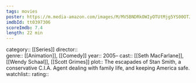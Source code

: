 ```yaml
---
tags: movies
poster: https://m.media-amazon.com/images/M/MV5BNDRkOWIyOTUtMjg5YS00OTJjLTgwNGYtMjgxMTA0NWQ2NGI3L2ltYWdlXkEyXkFqcGdeQXVyNTAyODkwOQ@@._V1_.jpg
imdbId: tt0397306
scoreImdb: 7.4
length: 22 min
---
```


category:: [[Series]]
director::  
genre:: [[Animation]], [[Comedy]]
year:: 2005–
cast:: [[Seth MacFarlane]], [[Wendy Schaal]], [[Scott Grimes]]
plot:: The escapades of Stan Smith, a conservative C.I.A. Agent dealing with family life, and keeping America safe.
watchlist::
rating::
